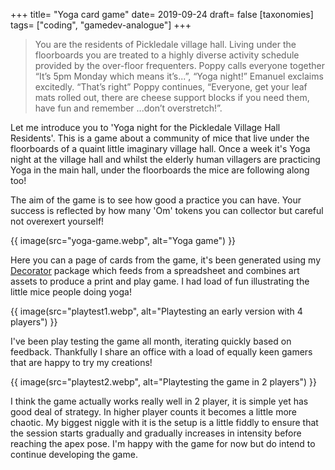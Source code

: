 +++
title= "Yoga card game"
date= 2019-09-24
draft= false
[taxonomies]
tags= ["coding", "gamedev-analogue"]
+++

> You are the residents of Pickledale village hall. Living under the floorboards you are treated to a highly diverse activity schedule provided by the over-floor frequenters. Poppy calls everyone together “It’s 5pm Monday which means it’s...”, “Yoga night!” Emanuel exclaims excitedly. “That’s right” Poppy continues, “Everyone, get your leaf mats rolled out, there are cheese support blocks if you need them, have fun and remember ...don’t overstretch!”.

Let me introduce you to 'Yoga night for the Pickledale Village Hall Residents'. This is a game about a community of mice that live under the floorboards of a quaint little imaginary village hall. Once a week it's Yoga night at the village hall and whilst the elderly human villagers are practicing Yoga in the main hall, under the floorboards the mice are following along too!

The aim of the game is to see how good a practice you can have. Your success is reflected by how many 'Om' tokens you can collector but careful not overexert yourself!

{{ image(src="yoga-game.webp", alt="Yoga game") }}

Here you can a page of cards from the game, it's been generated using my [Decorator](/blog/deckorator) package which feeds from a spreadsheet and combines art assets to produce a print and play game. I had load of fun illustrating the little mice people doing yoga!

{{ image(src="playtest1.webp", alt="Playtesting an early version with 4 players") }}

I've been play testing the game all month, iterating quickly based on feedback. Thankfully I share an office with a load of equally keen gamers that are happy to try my creations!

{{ image(src="playtest2.webp", alt="Playtesting the game in 2 players") }}

I think the game actually works really well in 2 player, it is simple yet has good deal of strategy. In higher player counts it becomes a little more chaotic. My biggest niggle with it is the setup is a little fiddly to ensure that the session starts gradually and gradually increases in intensity before reaching the apex pose. I'm happy with the game for now but do intend to continue developing the game.
